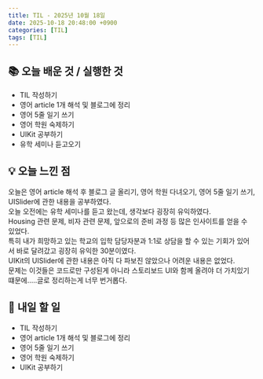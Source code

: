 ```yaml
---
title: TIL - 2025년 10월 18일
date: 2025-10-18 20:48:00 +0900
categories: [TIL]
tags: [TIL]
---
```


## 📚 **오늘 배운 것 / 실행한 것**

- TIL 작성하기
- 영어 article 1개 해석 및 블로그에 정리
- 영어 5줄 일기 쓰기
- 영어 학원 숙제하기
- UIKit 공부하기
- 유학 세미나 듣고오기

## 💡 **오늘 느낀 점**

오늘은 영어 article 해석 후 블로그 글 올리기, 영어 학원 다녀오기, 영어 5줄 일기 쓰기, UISlider에 관한 내용을 공부하였다.<br>
오늘 오전에는 유학 세미나를 듣고 왔는데, 생각보다 굉장히 유익하였다.<br>
Housing 관련 문제, 비자 관련 문제, 앞으로의 준비 과정 등 많은 인사이트를 얻을 수 있었다.<br>
특히 내가 희망하고 있는 학교의 입학 담당자분과 1:1로 상담을 할 수 있는 기회가 있어서 바로 달려갔고 굉장히 유익한 30분이였다.<br>
UIKit의 UISlider에 관한 내용은 아직 다 파보진 않았으나 어려운 내용은 없었다.<br>
문제는 이것들은 코드로만 구성된게 아니라 스토리보드 UI와 함께 올려야 더 가치있기 떄문에.....글로 정리하는게 너무 번거롭다.

## 🎯 **내일 할 일**

- TIL 작성하기
- 영어 article 1개 해석 및 블로그에 정리
- 영어 5줄 일기 쓰기
- 영어 학원 숙제하기
- UIKit 공부하기